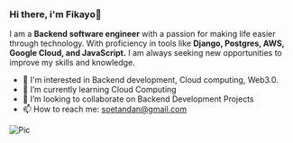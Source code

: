 ### Hi there, i'm Fikayo👋

I am a **Backend software engineer** with a passion for making life easier through technology. With proficiency in tools like **Django, Postgres, AWS, Google Cloud, and JavaScript.** I am always seeking new opportunities to improve my skills and knowledge.

- 👀 I'm interested in Backend development, Cloud computing, Web3.0.
- 🌱 I’m currently learning Cloud Computing
- 👯 I’m looking to collaborate on Backend Development Projects
- 📫 How to reach me: soetandan@gmail.com


![Pic]()
